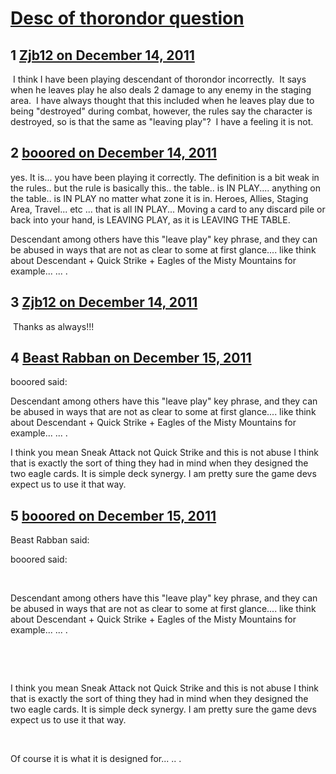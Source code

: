 # [Desc of thorondor question](https://community.fantasyflightgames.com/topic/57594-desc-of-thorondor-question/)

## 1 [Zjb12 on December 14, 2011](https://community.fantasyflightgames.com/topic/57594-desc-of-thorondor-question/?do=findComment&comment=567615)

 I think I have been playing descendant of thorondor incorrectly.  It says when he leaves play he also deals 2 damage to any enemy in the staging area.  I have always thought that this included when he leaves play due to being "destroyed" during combat, however, the rules say the character is destroyed, so is that the same as "leaving play"?  I have a feeling it is not.

## 2 [booored on December 14, 2011](https://community.fantasyflightgames.com/topic/57594-desc-of-thorondor-question/?do=findComment&comment=567628)

yes. It is... you have been playing it correctly. The definition is a bit weak in the rules.. but the rule is basically this.. the table.. is IN PLAY.... anything on the table.. is IN PLAY no matter what zone it is in. Heroes, Allies, Staging Area, Travel... etc ... that is all IN PLAY... Moving a card to any discard pile or back into your hand, is LEAVING PLAY, as it is LEAVING THE TABLE.

Descendant among others have this "leave play" key phrase, and they can be abused in ways that are not as clear to some at first glance.... like think about Descendant + Quick Strike + Eagles of the Misty Mountains for example... ... .

## 3 [Zjb12 on December 14, 2011](https://community.fantasyflightgames.com/topic/57594-desc-of-thorondor-question/?do=findComment&comment=567644)

 Thanks as always!!!

## 4 [Beast Rabban on December 15, 2011](https://community.fantasyflightgames.com/topic/57594-desc-of-thorondor-question/?do=findComment&comment=567832)

booored said:

Descendant among others have this "leave play" key phrase, and they can be abused in ways that are not as clear to some at first glance.... like think about Descendant + Quick Strike + Eagles of the Misty Mountains for example... ... .



I think you mean Sneak Attack not Quick Strike and this is not abuse I think that is exactly the sort of thing they had in mind when they designed the two eagle cards. It is simple deck synergy. I am pretty sure the game devs expect us to use it that way. 

## 5 [booored on December 15, 2011](https://community.fantasyflightgames.com/topic/57594-desc-of-thorondor-question/?do=findComment&comment=567842)

Beast Rabban said:

booored said:

 

Descendant among others have this "leave play" key phrase, and they can be abused in ways that are not as clear to some at first glance.... like think about Descendant + Quick Strike + Eagles of the Misty Mountains for example... ... .

 

 

I think you mean Sneak Attack not Quick Strike and this is not abuse I think that is exactly the sort of thing they had in mind when they designed the two eagle cards. It is simple deck synergy. I am pretty sure the game devs expect us to use it that way. 



 

Of course it is what it is designed for... .. .

